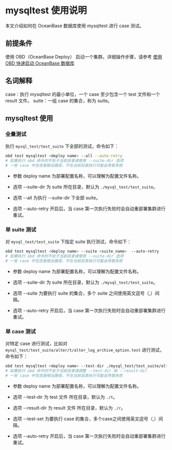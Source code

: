 # mysqltest 使用说明

本文介绍如何在 OceanBase 数据库使用 mysqltest 进行 case 测试。

## 前提条件

使用 OBD（OceanBase Deploy） 启动一个集群。详细操作步骤，请参考 [使用 OBD 快速启动 OceanBase 数据库](https://github.com/oceanbase/obdeploy#%E5%BF%AB%E9%80%9F%E5%90%AF%E5%8A%A8-oceanbase-%E6%95%B0%E6%8D%AE%E5%BA%93)

## 名词解释

case：执行 mysqltest 的最小单位，一个 case 至少包含一个 test 文件和一个 result 文件。
suite：一组 case 的集合，称为 suite。

## mysqltest 使用

### 全量测试

执行 `mysql_test/test_suite` 下全部的测试，命令如下：

```bash
obd test mysqltest <deploy name> --all --auto-retry
# 如果执行 obd 命令时不处于当前目录请使用 --suite-dir 选项
# 一些 case 中包含是相当路径，不在当前目录执行可能会导致失败
```

* 参数 deploy name 为部署配置名称，可以理解为配置文件名称。

* 选项 --suite-dir 为 suite 所在目录，默认为 `./mysql_test/test_suite`。

* 选项 --all 为执行 --suite-dir 下全部 suite。

* 选项 --auto-retry 开启后，当 case 第一次执行失败时会自动重部署集群进行重试。

### 单 suite 测试

对 `mysql_test/test_suite` 下指定 suite 执行测试，命令如下：

```bash
obd test mysqltest <deploy name> --suite <suite_name>  --auto-retry
# 如果执行 obd 命令时不处于当前目录请使用 --suite-dir 选项
# 一些 case 中包含是相当路径，不在当前目录执行可能会导致失败
```

* 参数 deploy name 为部署配置名称，可以理解为配置文件名称。

* 选项 --suite-dir 为 suite 所在目录，默认为 `./mysql_test/test_suite`。

* 选项 --suite 为要执行 suite 的集合，多个 suite 之间使用英文逗号（,）间隔。

* 选项 --auto-retry 开启后，当 case 第一次执行失败时会自动重部署集群进行重试。

### 单 case 测试

对特定 case 进行测试，比如对 `mysql_test/test_suite/alter/t/alter_log_archive_option.test` 进行测试，命令如下：

```bash
obd test mysqltest <deploy name> --test-dir ./mysql_test/test_suite/alter/t --result-dir ./mysql_test/test_suite/alter/r --test-set alter_log_archive_option --auto-retry
# 如果执行 obd 命令时不处于当前目录请调整 --test-dir 和 --result-dir
# 一些 case 中包含是相当路径，不在当前目录执行可能会导致失败
```

* 参数 deploy name 为部署配置名称，可以理解为配置文件名称。

* 选项 --test-dir 为 test 文件 所在目录，默认为 `./t`。

* 选项 --result-dir 为 result 文件 所在目录，默认为 `./r`。

* 选项 --test-set 为要执行 case 的集合，多个case之间使用英文逗号（,）间隔。

* 选项 --auto-retry 开启后，当 case 第一次执行失败时会自动重部署集群进行重试。
